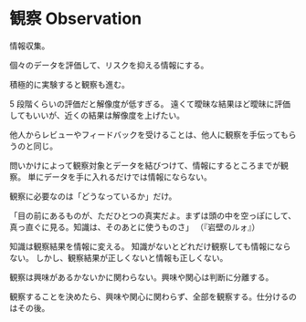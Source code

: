 # 観察 Observation

情報収集。

個々のデータを評価して、リスクを抑える情報にする。

積極的に実験すると観察も進む。

5 段階くらいの評価だと解像度が低すぎる。
遠くて曖昧な結果ほど曖昧に評価してもいいが、近くの結果は解像度を上げたい。

他人からレビューやフィードバックを受けることは、他人に観察を手伝ってもらうのと同じ。

問いかけによって観察対象とデータを結びつけて、情報にするところまでが観察。
単にデータを手に入れるだけでは情報にならない。

観察に必要なのは「どうなっているか」だけ。

「目の前にあるものが、ただひとつの真実だよ。まずは頭の中を空っぽにして、真っ直ぐに見る。知識は、そのあとに使うものさ」
（『岩壁のルォ』）

知識は観察結果を情報に変える。
知識がないとどれだけ観察しても情報にならない。
しかし、観察結果が正しくないと情報も正しくない。

観察は興味があるかないかに関わらない。興味や関心は判断に分離する。

観察することを決めたら、興味や関心に関わらず、全部を観察する。仕分けるのはその後。
